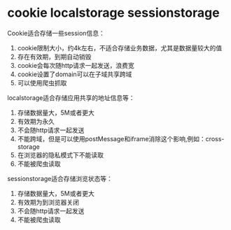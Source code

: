 # cookie localstorage sessionstorage

Cookie适合存储一些session信息：

1. cookie限制大小，约4k左右，不适合存储业务数据，尤其是数据量较大的值
2. 存在有效期，到期自动销毁
3. cookie会每次随http请求一起发送，浪费宽
4. cookie设置了domain可以在子域共享跨域
5. 可以使用爬虫抓取


localstorage适合存储应用共享的地址信息等：

1. 存储数据量大，5M或者更大
2. 有效期为永久
3. 不会随http请求一起发送
4. 不能跨域，但是可以使用postMessage和iframe消除这个影响,例如：cross-storage
5. 在浏览器的隐私模式下不能读取
6. 不能被爬虫读取


sessionstorage适合存储浏览状态等：

1. 存储数据量大，5M或者更大
2. 有效期为到浏览器关闭
3. 不会随http请求一起发送
4. 不能被爬虫读取
